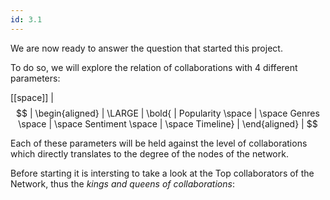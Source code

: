 ```yaml
---
id: 3.1
---
```


We are now ready to answer the question that started this project.

To do so, we will explore the relation of collaborations with 4 different parameters:

[[space]]
| $$
| \begin{aligned}
| \LARGE
| \bold{
| Popularity \space | \space Genres \space |  \space Sentiment \space | \space Timeline}
| \end{aligned}
| $$



Each of these parameters will be held against the level of collaborations which directly translates to the degree of the nodes of the network.

Before starting it is intersting to take a look at the Top collaborators of the Network, thus the _kings and queens
of collaborations_:
